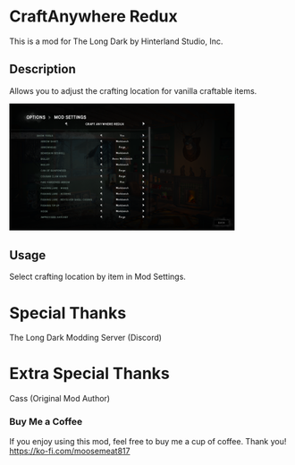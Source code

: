 # CraftAnywhere Redux	
This is a mod for The Long Dark by Hinterland Studio, Inc.

## Description
Allows you to adjust the crafting location for vanilla craftable items.

<img src="https://github.com/moosemeat817/images/blob/main/CraftAnywhereReduxMenu.png" width="80%">


## Usage
Select crafting location by item in Mod Settings.


# Special Thanks
The Long Dark Modding Server (Discord)

# Extra Special Thanks
Cass (Original Mod Author)


### Buy Me a Coffee
If you enjoy using this mod, feel free to buy me a cup of coffee.  Thank you!
https://ko-fi.com/moosemeat817
